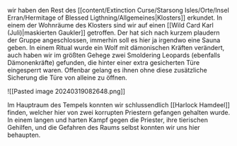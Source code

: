wir haben den Rest des [[content/Extinction Curse/Starsong Isles/Orte/Insel Erran/Hermitage of Blessed Ligthning/Allgemeines|Klosters]] erkundet. In einem der Wohnräume des Klosters sind wir auf einen [[Wild Card Karl (Juli)|maskierten Gaukler]] getroffen. Der hat sich nach kurzem plaudern der Gruppe angeschlossen, immerhin soll es hier ja irgendwo eine Sauna  geben.
In einem Ritual wurde ein Wolf mit dämonischen Kräften verändert, auch haben wir im größten Gehege zwei Smoldering Leopards (ebenfalls Dämonenkräfte) gefunden, die hinter einer extra gesicherten Türe eingesperrt waren. Offenbar gelang es ihnen ohne diese zusätzliche Sicherung die Türe von alleine zu öffnen.

![[Pasted image 20240319082648.png]]

Im Hauptraum des Tempels konnten wir schlussendlich [[Harlock Hamdeel]] finden, welcher hier von zwei korrupten Priestern gefangen gehalten wurde.
In einem langen und harten Kampf gegen die Priester, ihre tierischen Gehilfen, und die Gefahren des Raums selbst konnten wir uns hier behaupten.